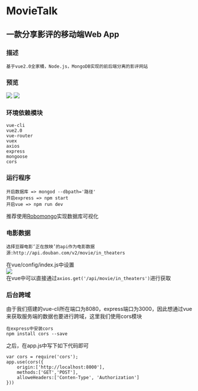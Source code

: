# MovieTalk
## 一款分享影评的移动端Web App<br>
### 描述
	基于vue2.0全家桶，Node.js，MongoDB实现的前后端分离的影评网站
### 预览
![](https://github.com/saitoChen/excise/raw/master/gif/talk.gif)
![](https://github.com/saitoChen/excise/raw/master/gif/talk2.gif)  
### 环境依赖模块
	vue-cli
	vue2.0
	vue-router
	vuex
	axios
	express
	mongoose
	cors
### 运行程序
	开启数据库 => mongod --dbpath='路径'
	开启express => npm start
	开启vue => npm run dev
推荐使用[Robomongo](https://robomongo.org/)实现数据库可视化
### 电影数据
	选择豆瓣电影‘正在放映’的api作为电影数据源:http://api.douban.com/v2/movie/in_theaters
在vue/config/index.js中设置<br/>
![](https://github.com/saitoChen/excise/raw/master/gif/proxyTable.png)<br/>
在vue中可以直接通过`axios.get('/api/movie/in_theaters')`进行获取
### 后台跨域
由于我们搭建的vue-cli所在端口为8080，express端口为3000，因此想通过vue来获取服务端的数据也要进行跨域，这里我们使用cors模块

	在express中安装cors
	npm install cors --save
之后，在app.js中写下如下代码即可<br/>

	var cors = require('cors');
	app.use(cors({
		origin:['http://localhost:8000'],
    	methods:['GET','POST'],
    	alloweHeaders:['Conten-Type', 'Authorization']
	}))
